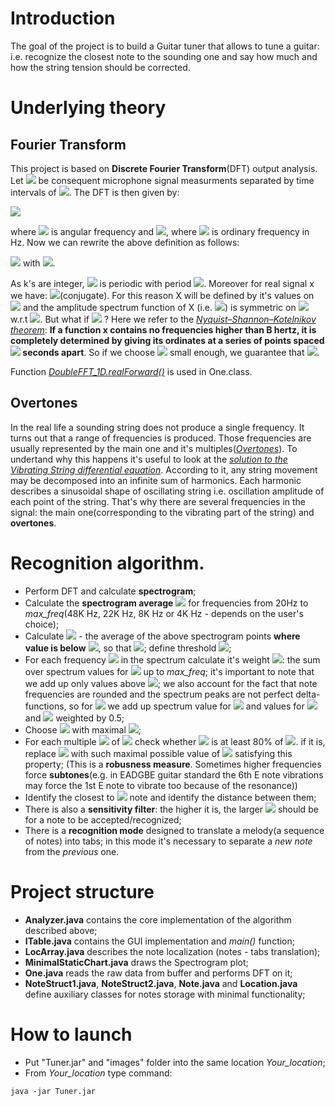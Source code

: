 # Introduction

The goal of the project is to build a Guitar tuner that allows to tune a guitar: i.e. recognize the closest note to the sounding one and say how much and how the string tension should be corrected. 

# Underlying theory

## Fourier Transform

This project is based on  **Discrete Fourier Transform**(DFT) output analysis. Let <img src="https://render.githubusercontent.com/render/math?math=x_1, \dots, x_N"> be consequent microphone signal measurments separated by time intervals of <img src="https://render.githubusercontent.com/render/math?math=T_s = \frac{1}{N}">. The DFT is then given by: 

<img src="https://render.githubusercontent.com/render/math?math=\LARGE X[\omega] = \sum_{k=1}^N x_k e^{-i\omega k T_s},">

where <img src="https://render.githubusercontent.com/render/math?math=\omega"> is angular frequency and <img src="https://render.githubusercontent.com/render/math?math=\omega = 2\pi f">, where <img src="https://render.githubusercontent.com/render/math?math=f"> is ordinary frequency in Hz. Now we can rewrite the above definition as follows:

<img src="https://render.githubusercontent.com/render/math?math=\LARGE X[\hat{\omega}] =\sum_{k=1}^N x_k e^{-i\hat{\omega}k}= \sum_{k=1}^N x_k e^{-i\2\pi \frac{k}{N}f},"> with <img src="https://render.githubusercontent.com/render/math?math=\hat{\omega}:=\omega T_s">.

As k's are integer, <img src="https://render.githubusercontent.com/render/math?math=X[\hat{\omega}]"> is periodic with period <img src="https://render.githubusercontent.com/render/math?math=2\pi">. Moreover for real signal x  we have: <img src="https://render.githubusercontent.com/render/math?math=X[2\pi - \hat{\omega}] = X[\hat{\omega}]^*">(conjugate). For this reason X will be defined by it's values on <img src="https://render.githubusercontent.com/render/math?math=[0,\pi]"> and  the amplitude spectrum function of X (i.e. <img src="https://render.githubusercontent.com/render/math?math=|X[\hat{\omega}]|=\sqrt{Re(X[\hat{\omega}])^2 %2B Im(X[\hat{\omega}])^2}">) is symmetric on <img src="https://render.githubusercontent.com/render/math?math=[0,2\pi]"> w.r.t <img src="https://render.githubusercontent.com/render/math?math=\pi">. But what if <img src="https://render.githubusercontent.com/render/math?math=\hat{\omega} > \pi"> ? Here we refer to the [_Nyquist–Shannon–Kotelnikov theorem_](https://en.wikipedia.org/wiki/Nyquist%E2%80%93Shannon_sampling_theorem "Wikipedia"): __If a function x contains no frequencies higher than B hertz, it is completely determined by giving its ordinates at a series of points spaced <img src="https://render.githubusercontent.com/render/math?math=\frac{1}{2B}"> seconds apart__. So if we choose <img src="https://render.githubusercontent.com/render/math?math=T_s"> small enough, we guarantee that <img src="https://render.githubusercontent.com/render/math?math=\hat{\omega} < \pi">.

Function [_DoubleFFT_1D.realForward()_](https://wendykierp.github.io/JTransforms/apidocs/org/jtransforms/fft/DoubleFFT_1D.html "JTransforms doc") is used in One.class.

## Overtones

In the real life a sounding string does not produce a single frequency. It turns out that a range of frequencies is produced. Those frequencies are usually represented by the main one and it's multiples([_Overtones_](https://en.wikipedia.org/wiki/Overtone#:~:text=An%20overtone%20is%20any%20frequency,overtones%20together%20are%20called%20partials. "Overtone")). To undertand why this happens it's useful to look at the
[_solution to the Vibrating String differential equation_](https://tutorial.math.lamar.edu/classes/de/VibratingString.aspx "PDE Solution"). According to it, any string movement may be decomposed into an infinite sum of harmonics. Each harmonic describes a sinusoidal shape of oscillating string i.e. oscillation amplitude of each point of the string. That's why there are several frequencies in the signal: the main one(corresponding to the vibrating part of the string) and **overtones**. 

# Recognition algorithm.

- Perform DFT and calculate **spectrogram**;
- Calculate the **spectrogram average** <img src="https://render.githubusercontent.com/render/math?math=S_{avg}"> for frequencies from 20Hz to _max_freq_(48K Hz, 22K Hz, 8K Hz or 4K Hz - depends on the user's choice);
- Calculate <img src="https://render.githubusercontent.com/render/math?math=BS_{avg}"> - the average of the above spectrogram points **where value is below** <img src="https://render.githubusercontent.com/render/math?math=S_{avg}">, so that <img src="https://render.githubusercontent.com/render/math?math=BS_{avg} < S_{avg}">; define threshold <img src="https://render.githubusercontent.com/render/math?math=T := 4 * BS_{avg}">;
- For each frequency <img src="https://render.githubusercontent.com/render/math?math=f"> in the spectrum calculate it's weight <img src="https://render.githubusercontent.com/render/math?math=w_f">: the sum over spectrum values for <img src="https://render.githubusercontent.com/render/math?math=f, 2f, 3f, 4f \dots"> up to _max_freq_; it's important to note that we add up only values above <img src="https://render.githubusercontent.com/render/math?math=T">; we also account for the fact that note frequencies are rounded and the spectrum peaks are not perfect delta-functions, so for <img src="https://render.githubusercontent.com/render/math?math=w_f"> we add up spectrum value for <img src="https://render.githubusercontent.com/render/math?math=f"> and values for <img src="https://render.githubusercontent.com/render/math?math=f - 1"> and <img src="https://render.githubusercontent.com/render/math?math=f %2B 1"> weighted by 0.5;
- Choose <img src="https://render.githubusercontent.com/render/math?math=f_{max}"> with maximal <img src="https://render.githubusercontent.com/render/math?math=w_f">;
- For each multiple <img src="https://render.githubusercontent.com/render/math?math=f"> of <img src="https://render.githubusercontent.com/render/math?math=f_{max}"> check whether <img src="https://render.githubusercontent.com/render/math?math=w_f"> is at least 80% of <img src="https://render.githubusercontent.com/render/math?math=w_{f_{max}}">. if it is, replace <img src="https://render.githubusercontent.com/render/math?math=f_{max}"> with such maximal possible value of <img src="https://render.githubusercontent.com/render/math?math=f"> satisfying this property; (This is a __robusness measure__. Sometimes higher frequencies force __subtones__(e.g. in EADGBE guitar standard the 6th E note vibrations may force the 1st E note to vibrate too because of the resonance))
- Identify the closest to <img src="https://render.githubusercontent.com/render/math?math=f_{max}"> note and identify the distance between them;
- There is also a __sensitivity filter__: the higher it is, the larger <img src="https://render.githubusercontent.com/render/math?math=f_{max}"> should be for a note to be accepted/recognized;
- There is a __recognition mode__ designed to translate a melody(a sequence of notes) into tabs; in this mode it's necessary to separate a _new note_ from the _previous_ one.

# Project structure
- __Analyzer.java__ contains the core implementation of the algorithm described above;
- __ITable.java__ contains the GUI implementation and _main()_ function;
- __LocArray.java__ describes the note localization (notes - tabs translation);
- __MinimalStaticChart.java__ draws the Spectrogram plot;
- __One.java__ reads the raw data from buffer and performs DFT on it;
- __NoteStruct1.java__, __NoteStruct2.java__, __Note.java__ and __Location.java__ define auxiliary classes for notes storage with minimal functionality;

# How to launch

- Put "Tuner.jar" and "images" folder into the same location _Your_location_;
- From _Your_location_ type command:

```
java -jar Tuner.jar
```
